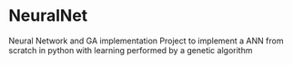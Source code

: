 # NeuralNet
Neural Network and GA implementation
Project to implement a ANN from scratch in python with learning performed by a genetic algorithm
